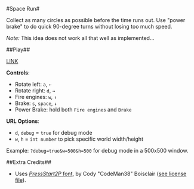 #Space Run#

Collect as many circles as possible before the time runs out. Use "power brake" to do quick 90-degree turns without losing too much speed.


_Note:_ This idea does not work all that well as implemented...

##Play##

[LINK](http://fmilitao.github.io/space-run/)

**Controls**:
  * Rotate left: `a`, `←`
  * Rotate right: `d`, `→`
  * Fire engines: `w`, `↑`
  * Brake: `s`, `space`, `↓`
  * Power Brake: hold both `Fire engines` and `Brake`

**URL Options**:
  * `d`, `debug` = `true` for debug mode
  * `w`, `h` = `int number` to pick specific world width/height

Example: `?debug=true&w=500&h=500` for debug mode in a 500x500 window.

##Extra Credits##

 * Uses [_PressStart2P_ font](http://www.zone38.net/font/), by Cody "CodeMan38" Boisclair ([see license file](https://github.com/fmilitao/space-run/blob/master/font/LICENSE.txt)).
